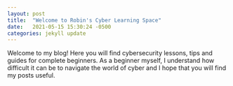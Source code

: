 ```yaml
---
layout: post
title:  "Welcome to Robin's Cyber Learning Space"
date:   2021-05-15 15:30:24 -0500
categories: jekyll update
---
```

Welcome to my blog! Here you will find cybersecurity lessons, tips and guides for complete beginners. As a beginner myself, I understand how difficult it can be to navigate the world of cyber and I hope that you will find my posts useful. 